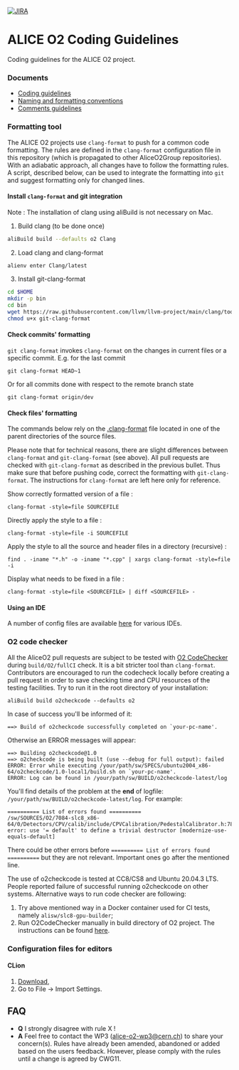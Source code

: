 [![JIRA](https://img.shields.io/badge/JIRA-Report%20issue-blue.svg)](https://alice.its.cern.ch/jira/secure/CreateIssue.jspa?pid=11201&issuetype=1)

# ALICE O2 Coding Guidelines
Coding guidelines for the ALICE O2 project.

### Documents

* [Coding guidelines](https://rawgit.com/AliceO2Group/CodingGuidelines/master/coding_guidelines.html)
* [Naming and formatting conventions](https://rawgit.com/AliceO2Group/CodingGuidelines/master/naming_formatting.html)
* [Comments guidelines](https://rawgit.com/AliceO2Group/CodingGuidelines/master/comments_guidelines.html)

### Formatting tool
The ALICE O2 projects use `clang-format` to push for a common code formatting. The rules are defined in
the `clang-format` configuration file in this repository (which is propagated to other AliceO2Group repositories). With an adiabatic
approach, all changes have to follow the formatting rules. A script, described below, can be
used to integrate the formatting into `git` and suggest formatting only for
changed lines.

#### Install `clang-format` and git integration

Note : The installation of clang using aliBuild is not necessary on Mac.

1. Build clang (to be done once)
```bash
aliBuild build --defaults o2 Clang
```
2. Load clang and clang-format
```bash
alienv enter Clang/latest
```
3. Install git-clang-format
```bash
cd $HOME
mkdir -p bin
cd bin
wget https://raw.githubusercontent.com/llvm/llvm-project/main/clang/tools/clang-format/git-clang-format
chmod u+x git-clang-format
```

#### Check commits' formatting
`git clang-format` invokes `clang-format` on the changes in current files
or a specific commit. E.g. for the last commit
```
git clang-format HEAD~1
```

Or for all commits done with respect to the remote branch state
```
git clang-format origin/dev
```

#### Check files' formatting

The commands below rely on the [.clang-format](.clang-format) file located in one of the parent
directories of the source files.

Please note that for technical reasons, there are slight differences between `clang-format` and `git-clang-format` (see above). All pull requests are checked with `git-clang-format` as described in the previous bullet. Thus make sure that before pushing code, correct the formatting with `git-clang-format`. The instructions for `clang-format` are left here only for reference.

Show correctly formatted version of a file :
```
clang-format -style=file SOURCEFILE
```

Directly apply the style to a file :
```
clang-format -style=file -i SOURCEFILE
```

Apply the style to all the source and header files in a directory (recursive) :

```
find . -iname "*.h" -o -iname "*.cpp" | xargs clang-format -style=file -i
```

Display what needs to be fixed in a file :
```
clang-format -style=file <SOURCEFILE> | diff <SOURCEFILE> -
```

#### Using an IDE
A number of config files are available [here](https://github.com/AliceO2Group/CodingGuidelines) for various IDEs.

### O2 code checker
All the AliceO2 pull requests are subject to be tested with [O2 CodeChecker](https://github.com/AliceO2Group/O2CodeChecker#readme) during  `build/O2/fullCI` check. It is a bit stricter tool than `clang-format`. Contributors are encouraged to run the codecheck locally before creating a pull request in order to save checking time and CPU resources of the testing facilities. Try to run it in the root directory of your installation:
```
aliBuild build o2checkcode --defaults o2
```
In case of success you'll be informed of it:
```
==> Build of o2checkcode successfully completed on `your-pc-name'.
```
Otherwise an ERROR messages will appear:
```
==> Building o2checkcode@1.0
==> o2checkcode is being built (use --debug for full output): failed
ERROR: Error while executing /your/path/sw/SPECS/ubuntu2004_x86-64/o2checkcode/1.0-local1/build.sh on `your-pc-name'.
ERROR: Log can be found in /your/path/sw/BUILD/o2checkcode-latest/log
```
You'll find details of the problem at the __end__ of logfile: `/your/path/sw/BUILD/o2checkcode-latest/log`. For example:
```
========== List of errors found ==========
/sw/SOURCES/O2/7084-slc8_x86-64/0/Detectors/CPV/calib/include/CPVCalibration/PedestalCalibrator.h:78:3: error: use '= default' to define a trivial destructor [modernize-use-equals-default]
```
There could be other errors before `========== List of errors found ==========` but they are not relevant. Important ones go after the mentioned line.

The use of o2checkcode is tested at CC8/CS8 and Ubuntu 20.04.3 LTS. People reported failure of successful running o2checkcode on other systems. Alternative ways to run code checker are following:
1. Try above mentioned way in a Docker container used for CI tests, namely `alisw/slc8-gpu-builder`;
2. Run O2CodeChecker manually in build directory of O2 project. The instructions can be found [here](https://github.com/AliceO2Group/O2CodeChecker#usage).

### Configuration files for editors

#### CLion
1. [Download](https://github.com/AliceO2Group/CodingGuidelines/raw/master/settings-o2-codestyle-clion.jar),
2. Go to File -> Import Settings.

## FAQ
* __Q__ I strongly disagree with rule X !
* __A__ Feel free to contact the WP3 (alice-o2-wp3@cern.ch) to share your concern(s). Rules have already been amended, abandoned or added based on the users feedback. However, please comply with the rules until a change is agreed by CWG11.

